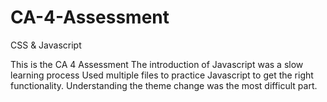 # CA-4-Assessment
CSS &amp; Javascript

This is the CA 4 Assessment
The introduction of Javascript was a slow learning process
Used multiple files to practice Javascript to get the right functionality.
Understanding the theme change was the most difficult part.


